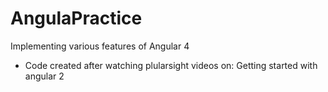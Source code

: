 # AngulaPractice
Implementing various features of Angular 4 
- Code created after watching plularsight videos on: Getting started with angular 2
